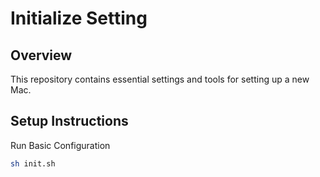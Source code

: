 # Initialize Setting

## Overview

This repository contains essential settings and tools for setting up a new Mac.

## Setup Instructions

Run Basic Configuration

```zsh
sh init.sh
```
